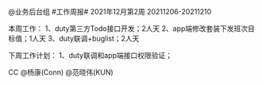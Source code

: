@业务后台组 #工作周报#
2021年12月第2周 20211206-20211210

本周工作：
1、duty第三方Todo接口开发；2人天
2、app端修改套装下发班次目标值；1人天
3、duty联调+buglist；2人天

下周工作计划：
1、duty联调和app端接口权限验证；

CC @杨康(Conn) @范晓伟(KUN)